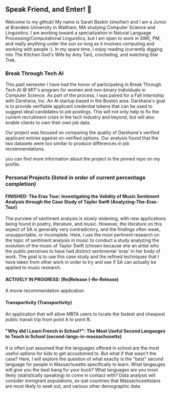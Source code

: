 ## Speak Friend, and Enter! 🖖

Welcome to my github! My name is Sarah Baskin (she/her) and I am a Junior at Brandeis University in Waltham, MA studying Computer Science and Linguistics. I am working toward a specialization in Natural Language Processing/Computational Linguistics, but I am open to work in SWE, PM, and really anything under the sun so long as it involves computing and working with people :). In my spare time, I enjoy reading (currently digging into The Kitchen God's Wife by Amy Tan), crocheting, and watching Star Trek.

### Break Through Tech AI

This past semester I have had the honor of participating in Break Through Tech AI @ MIT's program for women and non-binary individuals in Computer Science. As part of the process, I was paired for a Fall internship with Darshana, Inc. An AI startup based in the Boston area. Darshana's goal is to provide verifiable applicant credential tokens that can be used to suggest ideal candidates to job postings. This will not only help to fix the current recruitment crisis in the tech industry and beyond, but will also enable clients to own their own job data.

Our project was focused on comparing the quality of Darshana's verified applicant entries against un-verified options. Our analysis found that the two datasets were too similar to produce differences in job recommendations.

you can find more information about the project in the pinned repo on my profile.

### Personal Projects (listed in order of current percentage completion)

#### FINISHED: The Eras Tour: Investigating the Validity of Music Sentiment Analysis through the Case Study of Taylor Swift (Analyzing-The-Eras-Tour)
The purview of sentiment analysis is slowly widening, with new applications being found in poetry, literature, and music. However, the literature on this aspect of SA is generally very contradictory, and the findings often weak, unsupportable, or incomplete. Here, I use the most pertinent research on the topic of sentiment analysis in music to conduct a study analyzing the evolution of the music of Taylor Swift (chosen because she an artist who the public perceives to have had distinct sentimental 'eras' in her body of work. The goal is to use this case study and the refined techniques that I have taken from other work in order to try and see if SA can actually be applied to music research.

#### ACTIVELY IN PROGRESS: [Re]Release (-Re-Release)
A movie recommendation application

#### Transportivity (Transportivity)
An application that will allow MBTA users to locate the fastest and cheapest public transit trip from point A to point B.

#### "Why did I Learn French in School?": The Most Useful Second Langauges to Teach in School (second-langs-in-massachusetts)
It is often just assumed that the languages offered in school are the most useful options for kids to get accustomed to. But what if that wasn't the case? Here, I will explore the question of what exactly is the "best" second language for people in Massachusetts specifically to learn. What langauges will give you the best bang for your buck? What languages are you most likely (statistically speaking) to come in contact with? Data analysis will consider immigrant populations, ex-pat countries that Massachusettsians are most likely to seek out, and various other demographic data.
